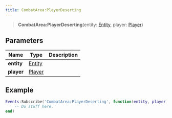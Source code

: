 ```yaml
---
title: CombatArea:PlayerDeserting
---
```


> **CombatArea:PlayerDeserting**(entity: [Entity](/vext/ref/shared/type/entity), player: [Player](/vext/ref/server/type/player))

## Parameters

| Name | Type | Description |
| ---- | ---- | ----------- |
| **entity** | [Entity](/vext/ref/shared/type/entity) |  |
| **player** | [Player](/vext/ref/server/type/player) |  |

## Example

```lua
Events:Subscribe('CombatArea:PlayerDeserting', function(entity, player)
    -- Do stuff here.
end)
```
